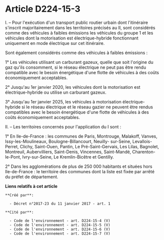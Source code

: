 # Article D224-15-3

I. – Pour l'exécution d'un transport public routier urbain dont l'itinéraire s'inscrit majoritairement dans les territoires
précisés au II, sont considérés comme des véhicules à faibles émissions les véhicules du groupe 1 et les véhicules dont la
motorisation est électrique-hybride fonctionnant uniquement en mode électrique sur cet itinéraire.

Sont également considérés comme des véhicules à faibles émissions :

1° Les véhicules utilisant un carburant gazeux, quelle que soit l'origine du gaz qu'ils consomment, si le réseau électrique
ne peut pas être rendu compatible avec le besoin énergétique d'une flotte de véhicules à des coûts économiquement
acceptables.

2° Jusqu'au 1er janvier 2020, les véhicules dont la motorisation est électrique-hybride ou utilise un carburant gazeux.

3° Jusqu'au 1er janvier 2025, les véhicules à motorisation électrique-hybride si le réseau électrique et le réseau gazier ne
peuvent être rendus compatibles avec le besoin énergétique d'une flotte de véhicules à des coûts économiquement acceptables.

II. – Les territoires concernés pour l'application du I sont :

1° En Ile-de-France : les communes de Paris, Montrouge, Malakoff, Vanves, Issy-les-Moulineaux, Boulogne-Billancourt, Neuilly-
sur-Seine, Levallois-Perret, Clichy, Saint-Ouen, Pantin, Le Pré-Saint-Gervais, Les Lilas, Bagnolet, Montreuil, Aubervilliers,
Saint-Denis, Vincennes, Saint-Mandé, Charenton-le-Pont, Ivry-sur-Seine, Le Kremlin-Bicêtre et Gentilly.

2° Dans les agglomérations de plus de 250 000 habitants et situées hors Ile-de-France : le territoire des communes dont la
liste est fixée par arrêté du préfet de département.

**Liens relatifs à cet article**

	**Créé par**:

	  - Décret n°2017-23 du 11 janvier 2017 - art. 1

	**Cité par**:

	  - Code de l'environnement - art. D224-15-4 (V)
	  - Code de l'environnement - art. D224-15-5 (V)
	  - Code de l'environnement - art. D224-15-6 (V)
	  - Code de l'environnement - art. D224-15-7 (V)
